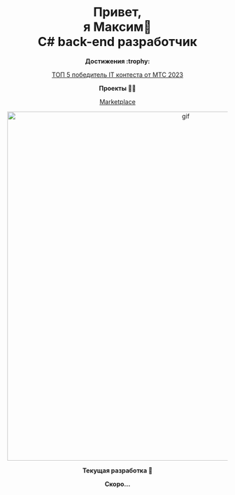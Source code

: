  <h1 align="center">Привет,
 </br>я Максим👋 
 </br>C# back-end разработчик</h1>
 
 
<p align="center"> 
 <strong>
  Достижения :trophy:
  <p align="center">
  </strong>
</p>
                 
<p align="center"> 
<a href="https://www.youtube.com/watch?v=2_J7-0AcMMg&t=45s">ТОП 5 победитель IT контеста от МТС 2023</a>
<p align="center"> 

<p align="center">
<strong>
Проекты &#128104;&#8205;&#128187;
</strong>
<p align="center"><a href="https://github.com/Piryutko/Marketplace">Marketplace</a></p>

<p align="center">
<img src="https://github.com/Piryutko/gif_public/blob/master/Gif2.gif" alt="gif" title="gif" width="800"/>
<p align="center"> 
 <strong>
  Текущая разработка &#128640;
  </strong>
 <p>
  <p align="center">
   <strong>
  Скоро...
 </p>
